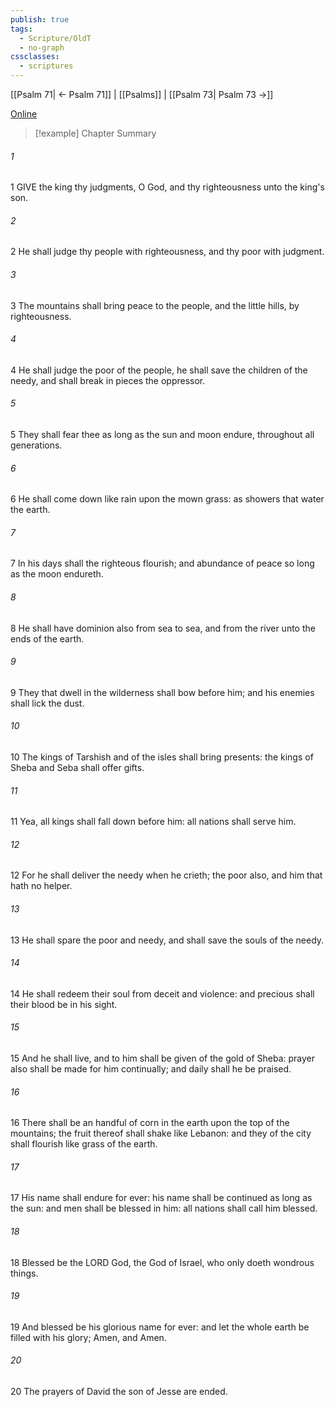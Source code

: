 ```yaml
---
publish: true
tags:
  - Scripture/OldT
  - no-graph
cssclasses:
  - scriptures
---
```

[[Psalm 71| ← Psalm 71]] | [[Psalms]] | [[Psalm 73| Psalm 73 →]]

[Online](https://churchofjesuschrist.org/study/scriptures/ot/ps/72?lang=eng)

>[!example] Chapter Summary
>
###### 1
1 GIVE the king thy judgments, O God, and thy righteousness unto the king's son.
###### 2
2 He shall judge thy people with righteousness, and thy poor with judgment.
###### 3
3 The mountains shall bring peace to the people, and the little hills, by righteousness.
###### 4
4 He shall judge the poor of the people, he shall save the children of the needy, and shall break in pieces the oppressor.
###### 5
5 They shall fear thee as long as the sun and moon endure, throughout all generations.
###### 6
6 He shall come down like rain upon the mown grass: as showers that water the earth.
###### 7
7 In his days shall the righteous flourish; and abundance of peace so long as the moon endureth.
###### 8
8 He shall have dominion also from sea to sea, and from the river unto the ends of the earth.
###### 9
9 They that dwell in the wilderness shall bow before him; and his enemies shall lick the dust.
###### 10
10 The kings of Tarshish and of the isles shall bring presents: the kings of Sheba and Seba shall offer gifts.
###### 11
11 Yea, all kings shall fall down before him: all nations shall serve him.
###### 12
12 For he shall deliver the needy when he crieth; the poor also, and him that hath no helper.
###### 13
13 He shall spare the poor and needy, and shall save the souls of the needy.
###### 14
14 He shall redeem their soul from deceit and violence: and precious shall their blood be in his sight.
###### 15
15 And he shall live, and to him shall be given of the gold of Sheba: prayer also shall be made for him continually; and daily shall he be praised.
###### 16
16 There shall be an handful of corn in the earth upon the top of the mountains; the fruit thereof shall shake like Lebanon: and they of the city shall flourish like grass of the earth.
###### 17
17 His name shall endure for ever: his name shall be continued as long as the sun: and men shall be blessed in him: all nations shall call him blessed.
###### 18
18 Blessed be the LORD God, the God of Israel, who only doeth wondrous things.
###### 19
19 And blessed be his glorious name for ever: and let the whole earth be filled with his glory; Amen, and Amen.
###### 20
20 The prayers of David the son of Jesse are ended.



